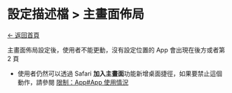 # 設定描述檔 > 主畫面佈局

[← 返回首頁](../)

主畫面佈局設定後，使用者不能更動，沒有設定位置的 App 會出現在後方或者第 2 頁

* 使用者仍然可以透過 Safari **加入主畫面**功能新增桌面捷徑，如果要禁止這個動作，請參閱 [限制：App#App 使用情況](./restrictions_apps.md#app-使用情況)
